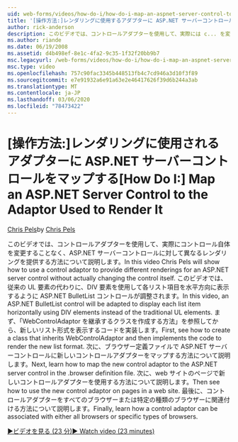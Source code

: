 ```yaml
---
uid: web-forms/videos/how-do-i/how-do-i-map-an-aspnet-server-control-to-the-adaptor-used-to-render-it
title: '[操作方法:]レンダリングに使用するアダプターに ASP.NET サーバーコントロールをマップする |Microsoft Docs'
author: rick-anderson
description: このビデオでは、コントロールアダプターを使用して、実際には c... を変更することなく、ASP.NET サーバーコントロールに対してさまざまなレンダリングを提供する方法を説明します。
ms.author: riande
ms.date: 06/19/2008
ms.assetid: d4b498ef-8e1c-4fa2-9c35-1f32f20bb9b7
msc.legacyurl: /web-forms/videos/how-do-i/how-do-i-map-an-aspnet-server-control-to-the-adaptor-used-to-render-it
msc.type: video
ms.openlocfilehash: 757c90fac3345b448513fb4c7cd946a3d10f3f89
ms.sourcegitcommit: e7e91932a6e91a63e2e46417626f39d6b244a3ab
ms.translationtype: MT
ms.contentlocale: ja-JP
ms.lasthandoff: 03/06/2020
ms.locfileid: "78473422"
---
```

# <a name="how-do-i-map-an-aspnet-server-control-to-the-adaptor-used-to-render-it"></a><span data-ttu-id="89177-103">[操作方法:]レンダリングに使用されるアダプターに ASP.NET サーバーコントロールをマップする</span><span class="sxs-lookup"><span data-stu-id="89177-103">[How Do I:] Map an ASP.NET Server Control to the Adaptor Used to Render It</span></span>

<span data-ttu-id="89177-104">[Chris Pels](https://twitter.com/chrispels)</span><span class="sxs-lookup"><span data-stu-id="89177-104">by [Chris Pels](https://twitter.com/chrispels)</span></span>

<span data-ttu-id="89177-105">このビデオでは、コントロールアダプターを使用して、実際にコントロール自体を変更することなく、ASP.NET サーバーコントロールに対して異なるレンダリングを提供する方法について説明します。</span><span class="sxs-lookup"><span data-stu-id="89177-105">In this video Chris Pels will show how to use a control adaptor to provide different renderings for an ASP.NET server control without actually changing the control itself.</span></span> <span data-ttu-id="89177-106">このビデオでは、従来の UL 要素の代わりに、DIV 要素を使用して各リスト項目を水平方向に表示するように ASP.NET BulletList コントロールが調整されます。</span><span class="sxs-lookup"><span data-stu-id="89177-106">In this video, an ASP.NET BulletList control will be adapted to display each list item horizontally using DIV elements instead of the traditional UL elements.</span></span> <span data-ttu-id="89177-107">まず、「WebControlAdaptor を継承するクラスを作成する方法」を参照してから、新しいリスト形式を表示するコードを実装します。</span><span class="sxs-lookup"><span data-stu-id="89177-107">First, see how to create a class that inherits WebControlAdaptor and then implements the code to render the new list format.</span></span> <span data-ttu-id="89177-108">次に、ブラウザー定義ファイルで ASP.NET サーバーコントロールに新しいコントロールアダプターをマップする方法について説明します。</span><span class="sxs-lookup"><span data-stu-id="89177-108">Next, learn how to map the new control adaptor to the ASP.NET server control in the .browser definition file.</span></span> <span data-ttu-id="89177-109">次に、web サイトのページで新しいコントロールアダプターを使用する方法について説明します。</span><span class="sxs-lookup"><span data-stu-id="89177-109">Then see how to use the new control adaptor on pages in a web site.</span></span> <span data-ttu-id="89177-110">最後に、コントロールアダプターをすべてのブラウザーまたは特定の種類のブラウザーに関連付ける方法について説明します。</span><span class="sxs-lookup"><span data-stu-id="89177-110">Finally, learn how a control adaptor can be associated with either all browsers or specific types of browsers.</span></span>

[<span data-ttu-id="89177-111">&#9654;ビデオを見る (23 分)</span><span class="sxs-lookup"><span data-stu-id="89177-111">&#9654; Watch video (23 minutes)</span></span>](https://channel9.msdn.com/Blogs/ASP-NET-Site-Videos/how-do-i-map-an-aspnet-server-control-to-the-adaptor-used-to-render-it)
